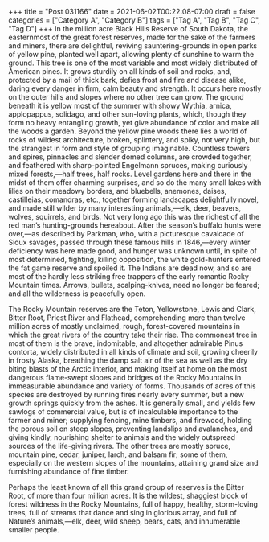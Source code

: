 +++
title = "Post 031166"
date = 2021-06-02T00:22:08-07:00
draft = false
categories = ["Category A", "Category B"]
tags = ["Tag A", "Tag B", "Tag C", "Tag D"]
+++
In the million acre Black Hills Reserve of South Dakota, the easternmost of the great forest reserves, made for the sake of the farmers and miners, there are delightful, reviving sauntering-grounds in open parks of yellow pine, planted well apart, allowing plenty of sunshine to warm the ground. This tree is one of the most variable and most widely distributed of American pines. It grows sturdily on all kinds of soil and rocks, and, protected by a mail of thick bark, defies frost and fire and disease alike, daring every danger in firm, calm beauty and strength. It occurs here mostly on the outer hills and slopes where no other tree can grow. The ground beneath it is yellow most of the summer with showy Wythia, arnica, applopappus, solidago, and other sun-loving plants, which, though they form no heavy entangling growth, yet give abundance of color and make all the woods a garden. Beyond the yellow pine woods there lies a world of rocks of wildest architecture, broken, splintery, and spiky, not very high, but the strangest in form and style of grouping imaginable. Countless towers and spires, pinnacles and slender domed columns, are crowded together, and feathered with sharp-pointed Engelmann spruces, making curiously mixed forests,—half trees, half rocks. Level gardens here and there in the midst of them offer charming surprises, and so do the many small lakes with lilies on their meadowy borders, and bluebells, anemones, daises, castilleias, comandras, etc., together forming landscapes delightfully novel, and made still wilder by many interesting animals,—elk, deer, beavers, wolves, squirrels, and birds. Not very long ago this was the richest of all the red man’s hunting-grounds hereabout. After the season’s buffalo hunts were over,—as described by Parkman, who, with a picturesque cavalcade of Sioux savages, passed through these famous hills in 1846,—every winter deficiency was here made good, and hunger was unknown until, in spite of most determined, fighting, killing opposition, the white gold-hunters entered the fat game reserve and spoiled it. The Indians are dead now, and so are most of the hardly less striking free trappers of the early romantic Rocky Mountain times. Arrows, bullets, scalping-knives, need no longer be feared; and all the wilderness is peacefully open.

The Rocky Mountain reserves are the Teton, Yellowstone, Lewis and Clark, Bitter Root, Priest River and Flathead, comprehending more than twelve million acres of mostly unclaimed, rough, forest-covered mountains in which the great rivers of the country take their rise. The commonest tree in most of them is the brave, indomitable, and altogether admirable Pinus contorta, widely distributed in all kinds of climate and soil, growing cheerily in frosty Alaska, breathing the damp salt air of the sea as well as the dry biting blasts of the Arctic interior, and making itself at home on the most dangerous flame-swept slopes and bridges of the Rocky Mountains in immeasurable abundance and variety of forms. Thousands of acres of this species are destroyed by running fires nearly every summer, but a new growth springs quickly from the ashes. It is generally small, and yields few sawlogs of commercial value, but is of incalculable importance to the farmer and miner; supplying fencing, mine timbers, and firewood, holding the porous soil on steep slopes, preventing landslips and avalanches, and giving kindly, nourishing shelter to animals and the widely outspread sources of the life-giving rivers. The other trees are mostly spruce, mountain pine, cedar, juniper, larch, and balsam fir; some of them, especially on the western slopes of the mountains, attaining grand size and furnishing abundance of fine timber.

Perhaps the least known of all this grand group of reserves is the Bitter Root, of more than four million acres. It is the wildest, shaggiest block of forest wildness in the Rocky Mountains, full of happy, healthy, storm-loving trees, full of streams that dance and sing in glorious array, and full of Nature’s animals,—elk, deer, wild sheep, bears, cats, and innumerable smaller people.
